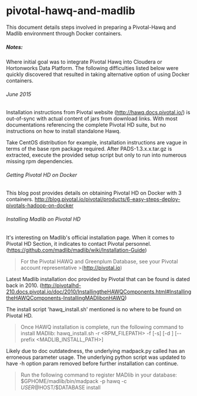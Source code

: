 # pivotal-hawq-and-madlib

This document details steps involved in preparing a Pivotal-Hawq and Madlib environment through Docker containers. 

##### Notes:
Where initial goal was to integrate Pivotal Hawq into Cloudera or Hortonworks Data Platform. The following difficulties listed below were quickly discovered that resulted in taking alternative option of using Docker containers. 

###### June 2015
Installation instructions from Pivotal website (http://hawq.docs.pivotal.io/) is out-of-sync with actual content of jars from download links. With most documentations referencing the complete Pivotal HD suite, but no instructions on how to install standalone Hawq.

Take CentOS distribution for example, installation instructions are vague in terms of the base rpm package required. After PADS-1.3.x.x.tar.gz is extracted, execute the provided setup script but only to run into numerous missing rpm dependencies.   

###### Getting Pivotal HD on Docker
This blog post provides details on obtaining Pivotal HD on Docker with 3 containers. 
http://blog.pivotal.io/pivotal/products/6-easy-steps-deploy-pivotals-hadoop-on-docker

###### Installing Madlib on Pivotal HD
It's interesting on Madlib's official installation page. When it comes to Pivotal HD Section, it indicates to contact Pivotal personnel. (https://github.com/madlib/madlib/wiki/Installation-Guide)

>For the Pivotal HAWQ and Greenplum Database, see your Pivotal account representative >(http://pivotal.io)

Latest Madlib installation doc provided by Pivotal that can be found is dated back in 2010. (http://pivotalhd-210.docs.pivotal.io/doc/2010/InstallingtheHAWQComponents.html#InstallingtheHAWQComponents-InstallingMADlibonHAWQ) 


The install script 'hawq_install.sh' mentioned is no where to be found on Pivotal HD.

> Once HAWQ installation is complete, run the following command to install MADlib:
> hawq_install.sh -r <RPM_FILEPATH> -f <HOSTFILE> [-s] [-d <GPHOME>] [--prefix <MADLIB_INSTALL_PATH>]

Likely due to doc outdatedness, the underlying madpack.py called has an erroneous parameter usage. The underlying python script was updated to have -h option param removed before further installation can continue.

> Run the following command to register MADlib in your database:
> $GPHOME/madlib/bin/madpack -p hawq -c $USER@$HOST/$DATABASE install




